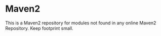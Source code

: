 Maven2
====

This is a Maven2 repository for modules not found in any online Maven2 Repository. 
Keep footprint small. 

